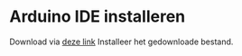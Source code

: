 Arduino IDE installeren
=====

Download via [deze link](https://www.arduino.cc/download_handler.php)
Installeer het gedownloade bestand.
